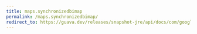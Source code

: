 ```yaml
---
title: maps.synchronizedbimap
permalink: /maps.synchronizedbimap/
redirect_to: https://guava.dev/releases/snapshot-jre/api/docs/com/google/common/collect/Maps.html#synchronizedBiMap-com.google.common.collect.BiMap-
---
```

